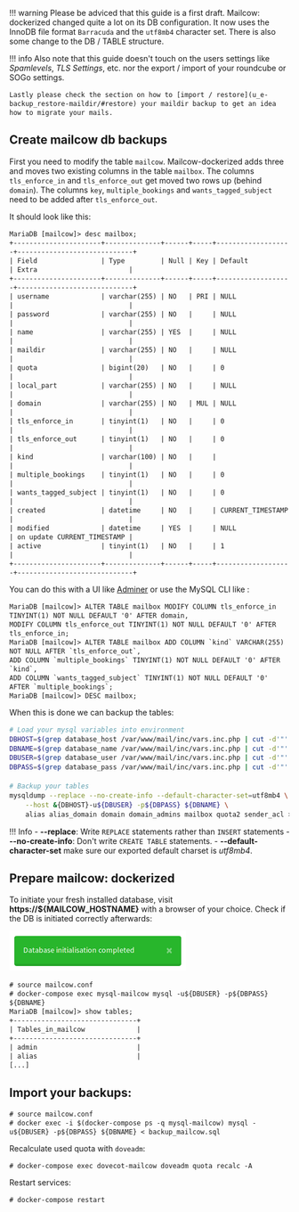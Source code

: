 !!! warning
    Please be adviced that this guide is a first draft. Mailcow: dockerized changed quite a lot on its DB configuration. It now uses the InnoDB file format `Barracuda` and the `utf8mb4` character set. There is also some change to the DB / TABLE structure.

!!! info
    Also note that this guide doesn't touch on the users settings like *Spamlevels*, *TLS Settings*, etc. nor the export / import of your roundcube or SOGo settings.

    Lastly please check the section on how to [import / restore](u_e-backup_restore-maildir/#restore) your maildir backup to get an idea how to migrate your mails.

## Create mailcow db backups

First you need to modify the table `mailcow`. Mailcow-dockerized adds three and moves two existing columns in the table `mailbox`. The columns `tls_enforce_in` and `tls_enforce_out` get moved two rows up (behind `domain`). The columns `key`, `multiple_bookings` and `wants_tagged_subject` need to be added after `tls_enforce_out`.

It should look like this:

```
MariaDB [mailcow]> desc mailbox;
+----------------------+--------------+------+-----+-------------------+-----------------------------+
| Field                | Type         | Null | Key | Default           | Extra                       |
+----------------------+--------------+------+-----+-------------------+-----------------------------+
| username             | varchar(255) | NO   | PRI | NULL              |                             |
| password             | varchar(255) | NO   |     | NULL              |                             |
| name                 | varchar(255) | YES  |     | NULL              |                             |
| maildir              | varchar(255) | NO   |     | NULL              |                             |
| quota                | bigint(20)   | NO   |     | 0                 |                             |
| local_part           | varchar(255) | NO   |     | NULL              |                             |
| domain               | varchar(255) | NO   | MUL | NULL              |                             |
| tls_enforce_in       | tinyint(1)   | NO   |     | 0                 |                             |
| tls_enforce_out      | tinyint(1)   | NO   |     | 0                 |                             |
| kind                 | varchar(100) | NO   |     |                   |                             |
| multiple_bookings    | tinyint(1)   | NO   |     | 0                 |                             |
| wants_tagged_subject | tinyint(1)   | NO   |     | 0                 |                             |
| created              | datetime     | NO   |     | CURRENT_TIMESTAMP |                             |
| modified             | datetime     | YES  |     | NULL              | on update CURRENT_TIMESTAMP |
| active               | tinyint(1)   | NO   |     | 1                 |                             |
+----------------------+--------------+------+-----+-------------------+-----------------------------+
```

You can do this with a UI like [Adminer](https://www.adminer.org/#download) or use the MySQL CLI like :

```
MariaDB [mailcow]> ALTER TABLE mailbox MODIFY COLUMN tls_enforce_in TINYINT(1) NOT NULL DEFAULT '0' AFTER domain,
MODIFY COLUMN tls_enforce_out TINYINT(1) NOT NULL DEFAULT '0' AFTER tls_enforce_in;
MariaDB [mailcow]> ALTER TABLE mailbox ADD COLUMN `kind` VARCHAR(255) NOT NULL AFTER `tls_enforce_out`,
ADD COLUMN `multiple_bookings` TINYINT(1) NOT NULL DEFAULT '0' AFTER `kind`,
ADD COLUMN `wants_tagged_subject` TINYINT(1) NOT NULL DEFAULT '0' AFTER `multiple_bookings`;
MariaDB [mailcow]> DESC mailbox;
```

When this is done we can backup the tables:

```bash
# Load your mysql variables into environment
DBHOST=$(grep database_host /var/www/mail/inc/vars.inc.php | cut -d'"' -f2)
DBNAME=$(grep database_name /var/www/mail/inc/vars.inc.php | cut -d'"' -f2)
DBUSER=$(grep database_user /var/www/mail/inc/vars.inc.php | cut -d'"' -f2)
DBPASS=$(grep database_pass /var/www/mail/inc/vars.inc.php | cut -d'"' -f2)

# Backup your tables
mysqldump --replace --no-create-info --default-character-set=utf8mb4 \
    --host &{DBHOST}-u${DBUSER} -p${DBPASS} ${DBNAME} \
    alias alias_domain domain domain_admins mailbox quota2 sender_acl > backup_mailcow.sql
```

!!! Info
    - **--replace**: Write `REPLACE` statements rather than `INSERT` statements
    - **--no-create-info**: Don't write `CREATE TABLE` statements.
    - **--default-character-set** make sure our exported default charset is *utf8mb4*.


## Prepare mailcow: dockerized

To initiate your fresh installed database, visit **https://${MAILCOW_HOSTNAME}** with a browser of your choice. Check if the DB is initiated correctly afterwards:

![mailcow DB initialization](images/mailcow-db_init.png)

```
# source mailcow.conf
# docker-compose exec mysql-mailcow mysql -u${DBUSER} -p${DBPASS} ${DBNAME}
MariaDB [mailcow]> show tables;
+-------------------------------+
| Tables_in_mailcow             |
+-------------------------------+
| admin                         |
| alias                         |
[...]
```

## Import your backups:

  ```
  # source mailcow.conf
  # docker exec -i $(docker-compose ps -q mysql-mailcow) mysql -u${DBUSER} -p${DBPASS} ${DBNAME} < backup_mailcow.sql
  ```

  Recalculate used quota with `doveadm`:

  ```
  # docker-compose exec dovecot-mailcow doveadm quota recalc -A
  ```

  Restart services:

  ```
  # docker-compose restart
  ```
